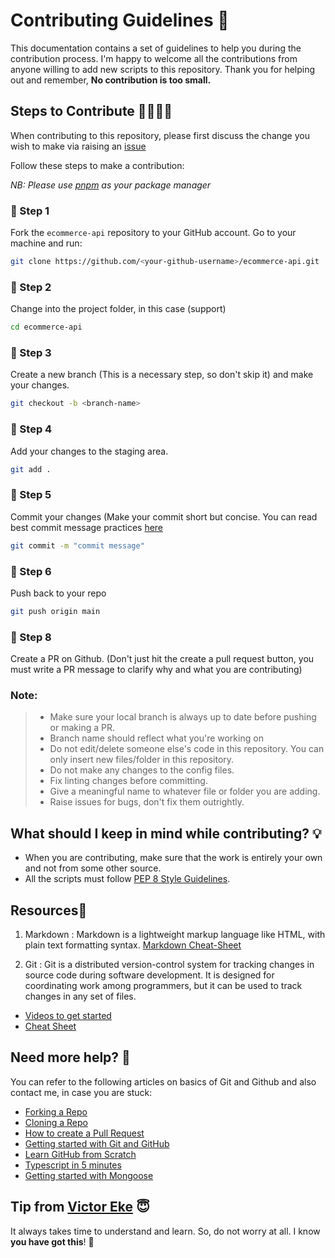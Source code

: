 # Contributing Guidelines 🙌

This documentation contains a set of guidelines to help you during the contribution process.
I'm happy to welcome all the contributions from anyone willing to add new scripts to this repository. Thank you for helping out and remember,
**No contribution is too small.**

## Steps to Contribute 👩‍💻👨‍💻

When contributing to this repository, please first discuss the change you wish to make via raising an [issue](https://github.com/CommunityPro/ecommerce-api/issues)

Follow these steps to make a contribution:

_NB: Please use [pnpm](https:pnpm.io) as your package manager_

### 📌 Step 1

Fork the `ecommerce-api` repository to your GitHub account. Go to your machine and run:

```sh
git clone https://github.com/<your-github-username>/ecommerce-api.git
```

### 📌 Step 2

Change into the project folder, in this case (support)

```sh
cd ecommerce-api
```

### 📌 Step 3

Create a new branch (This is a necessary step, so don't skip it) and make your changes.

```sh
git checkout -b <branch-name>
```

### 📌 Step 4

Add your changes to the staging area.

```sh
git add .
```

### 📌 Step 5

Commit your changes (Make your commit short but concise. You can read best commit message practices [here](https://www.conventionalcommits.org/en/v1.0.0/)

```sh
git commit -m "commit message"
```

### 📌 Step 6

Push back to your repo

```sh
git push origin main
```

### 📌 Step 8

Create a PR on Github. (Don't just hit the create a pull request button, you must write a PR message to clarify why and what you are contributing)

### Note:

> - Make sure your local branch is always up to date before pushing or making a PR.
> - Branch name should reflect what you're working on
> - Do not edit/delete someone else's code in this repository. You can only insert new files/folder in this repository.
> - Do not make any changes to the config files.
> - Fix linting changes before committing.
> - Give a meaningful name to whatever file or folder you are adding.
> - Raise issues for bugs, don't fix them outrightly.

## What should I keep in mind while contributing? 💡

- When you are contributing, make sure that the work is entirely your own and not from some other source.
- All the scripts must follow [PEP 8 Style Guidelines](https://www.python.org/dev/peps/pep-0008/).

## Resources📖

1. Markdown : Markdown is a lightweight markup language like HTML, with plain text formatting syntax.
   [Markdown Cheat-Sheet](https://github.com/adam-p/markdown-here/wiki/Markdown-Cheatsheet)

2. Git : Git is a distributed version-control system for tracking changes in source code during software development. It is designed for coordinating work among programmers, but it can be used to track changes in any set of files.

- [Videos to get started](https://www.youtube.com/watch?v=xAAmje1H9YM&list=PLeo1K3hjS3usJuxZZUBdjAcilgfQHkRzW)
- [Cheat Sheet](https://www.atlassian.com/git/tutorials/atlassian-git-cheatsheet)

## Need more help? 🤔

You can refer to the following articles on basics of Git and Github and also contact me, in case you are stuck:

- [Forking a Repo](https://help.github.com/en/github/getting-started-with-github/fork-a-repo)
- [Cloning a Repo](https://help.github.com/en/desktop/contributing-to-projects/creating-an-issue-or-pull-request)
- [How to create a Pull Request](https://opensource.com/article/19/7/create-pull-request-github)
- [Getting started with Git and GitHub](https://towardsdatascience.com/getting-started-with-git-and-github-6fcd0f2d4ac6)
- [Learn GitHub from Scratch](https://lab.github.com/githubtraining/introduction-to-github)
- [Typescript in 5 minutes](https://www.typescriptlang.org/docs/handbook/typescript-in-5-minutes.html)
- [Getting started with Mongoose](https://mongoosejs.com/docs/)

## Tip from [Victor Eke](https://github.com/evavic44) 😇

It always takes time to understand and learn. So, do not worry at all. I know **you have got this**! 💪
